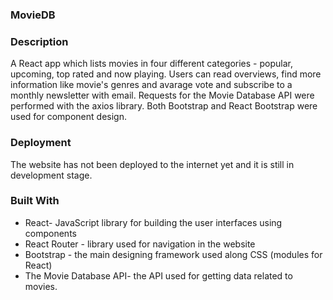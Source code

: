 ### MovieDB

### Description

A React app which lists movies in four different categories - popular, upcoming, top rated and now playing. Users can read overviews, find more information like movie's genres and avarage vote and subscribe to a monthly newsletter with email. Requests for the Movie Database API were performed with the axios library. Both Bootstrap and React Bootstrap were used for component design.

### Deployment

The website has not been deployed to the internet yet and it is still in development stage.

### Built With

   * React- JavaScript library for building the user interfaces using components
   * React Router - library used for navigation in the website
   * Bootstrap - the main designing framework used along CSS (modules for React)
   * The Movie Database API- the API used for getting data related to movies.
   
